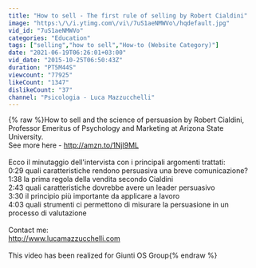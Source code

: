 ```yaml
---
title: "How to sell - The first rule of selling by Robert Cialdini"
image: "https:\/\/i.ytimg.com\/vi\/7uS1aeNMWVo\/hqdefault.jpg"
vid_id: "7uS1aeNMWVo"
categories: "Education"
tags: ["selling","how to sell","How-to (Website Category)"]
date: "2021-06-19T06:26:01+03:00"
vid_date: "2015-10-25T06:50:43Z"
duration: "PT5M44S"
viewcount: "77925"
likeCount: "1347"
dislikeCount: "37"
channel: "Psicologia - Luca Mazzucchelli"
---
```

{% raw %}How to sell and the science of persuasion by Robert Cialdini, Professor Emeritus of Psychology and Marketing at Arizona State University.<br />See more here - <a rel="nofollow" target="blank" href="http://amzn.to/1Njl9ML">http://amzn.to/1Njl9ML</a><br /><br />Ecco il minutaggio dell'intervista con i principali argomenti trattati:<br />0:29 quali caratteristiche rendono persuasiva una breve comunicazione?<br />1:38 la prima regola della vendita secondo Cialdini<br />2:43 quali caratteristiche dovrebbe avere un leader persuasivo<br />3:30 il principio più importante da applicare a lavoro<br />4:03 quali strumenti ci permettono di misurare la persuasione in un processo di valutazione<br /><br />Contact me:<br /><a rel="nofollow" target="blank" href="http://www.lucamazzucchelli.com">http://www.lucamazzucchelli.com</a><br /><br />This video has been realized for Giunti OS Group{% endraw %}
